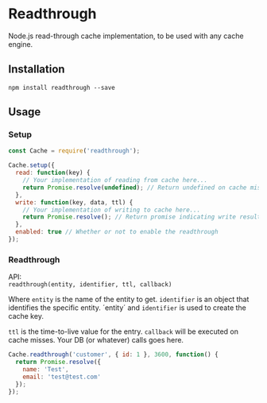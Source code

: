 # Readthrough
Node.js read-through cache implementation, to be used with any cache engine.

## Installation
`npm install readthrough --save`

## Usage

### Setup
```js
const Cache = require('readthrough');

Cache.setup({
  read: function(key) {
    // Your implementation of reading from cache here...
    return Promise.resolve(undefined); // Return undefined on cache misses
  },
  write: function(key, data, ttl) {
    // Your implementation of writing to cache here...
    return Promise.resolve(); // Return promise indicating write result
  },
  enabled: true // Whether or not to enable the readthrough 
});
```

### Readthrough

API:<br/>
`readthrough(entity, identifier, ttl, callback)`

Where `entity` is the name of the entity to get. `identifier` is an object that
identifies the specific entity. ´entity´ and `identifier` is used to create
the cache key.

`ttl` is the time-to-live value for the entry. `callback` will be executed on
cache misses. Your DB (or whatever) calls goes here.

```js
Cache.readthrough('customer', { id: 1 }, 3600, function() {
  return Promise.resolve({
    name: 'Test',
    email: 'test@test.com'
  });
});
```

